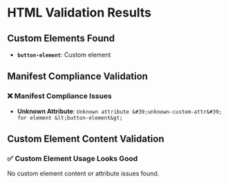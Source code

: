 # HTML Validation Results

## Custom Elements Found

- **`button-element`**: Custom element

## Manifest Compliance Validation

### ❌ Manifest Compliance Issues

- **Unknown Attribute**: `Unknown attribute &#39;unknown-custom-attr&#39; for element &lt;button-element&gt;`

## Custom Element Content Validation

### ✅ Custom Element Usage Looks Good

No custom element content or attribute issues found.
